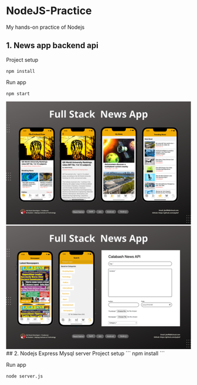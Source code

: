 # NodeJS-Practice
My hands-on practice of Nodejs 

## 1. News app backend api
Project setup
```
npm install
```

Run app
```
npm start
```
<img src="screenshots/2.png" />

<img src="screenshots/1.png" />
## 2. Nodejs Express Mysql server
Project setup
```
npm install
```

Run app
```
node server.js
```
